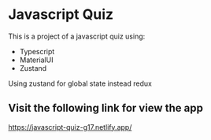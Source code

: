 # Javascript Quiz
This is a project of a javascript quiz using:  
* Typescript
* MaterialUI
* Zustand  

Using zustand for global state instead redux

## Visit the following link for view the app
https://javascript-quiz-g17.netlify.app/